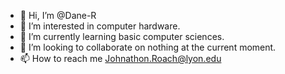 - 👋 Hi, I’m @Dane-R
- 👀 I’m interested in computer hardware.
- 🌱 I’m currently learning basic computer sciences.
- 💞️ I’m looking to collaborate on nothing at the current moment.
- 📫 How to reach me Johnathon.Roach@lyon.edu

<!---
Dane-R/Dane-R is a ✨ special ✨ repository because its `README.md` (this file) appears on your GitHub profile.
You can click the Preview link to take a look at your changes.
--->
